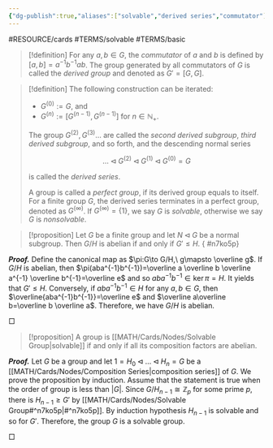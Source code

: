 ```yaml
---
{"dg-publish":true,"aliases":["solvable","derived series","commutator"],"draft":false,"permalink":"/MATH/Cards/Nodes/Solvable Group/","dgPassFrontmatter":true}
---
```


#RESOURCE/cards #TERMS/solvable #TERMS/basic 

> [!definition]
> For any $a,b\in G$, the *commutator* of $a$ and $b$ is defined by $[a,b]=a^{-1}b^{-1}ab$. The group generated by all commutators of $G$ is called the *derived group* and denoted as $G'=[G,G]$. 

> [!definition]
> The following construction can be iterated:
> - $G^{(0)}:=G$, and
> - $G^{(n)}:=[G^{(n-1)},G^{(n-1)}]$ for $n\in \mathbb{N}_+$.
> 
> The group $G^{(2)},G^{(3)}\dots$ are called the *second derived subgroup*, *third derived subgroup*, and so forth, and the descending normal series 
> 
> $$\dots\lhd G^{(2)}\lhd G^{(1)}\lhd G^{(0)}=G$$
> 
> is called the *derived series*.
> 
> A group is called a *perfect group*, if its derived group equals to itself. For a finite group $G$, the derived series terminates in a perfect group, denoted as $G^{(\infty)}$. If $G^{(\infty)}=\{1\}$, we say $G$ is *solvable*, otherwise we say $G$ is *nonsolvable*.
> 


> [!proposition]
> Let $G$ be a finite group and let $N\lhd G$ be a normal subgroup. Then $G/H$ is abelian if and only if $G'\leqslant H$. 
{ #n7ko5p}


**_Proof._**
Define the canonical map as $\pi:G\to G/H,\ g\mapsto \overline g$. If $G/H$ is abelian, then $\pi(aba^{-1}b^{-1})=\overline a \overline b \overline a^{-1} \overline b^{-1}=\overline e$ and so $aba^{-1}b^{-1}\in\ker \pi=H$. It yields that $G'\leqslant H$. Conversely, if $aba^{-1}b^{-1}\in H$ for any $a,b\in G$, then $\overline{aba^{-1}b^{-1}}=\overline e$ and $\overline a\overline b=\overline b \overline a$. Therefore, we have $G/H$ is abelian. 
<p align="left">□</p>

> [!proposition]
> A group is [[MATH/Cards/Nodes/Solvable Group\|solvable]] if and only if all its composition factors are abelian.

**_Proof._**
Let $G$ be a group and let $1=H_0\lhd \dots\lhd H_n=G$ be a [[MATH/Cards/Nodes/Composition Series\|composition series]] of $G$. We prove the proposition by induction. Assume that the statement is true when the order of group is less than $|G|$. Since $G/H_{n-1}\cong \mathbb{Z}_p$ for some prime $p$, there is $H_{n-1}\geqslant G'$ by [[MATH/Cards/Nodes/Solvable Group#^n7ko5p\|#^n7ko5p]]. By induction hypothesis $H_{n-1}$ is solvable and so for $G'$. Therefore, the group $G$ is a solvable group. 
<p align="left">□</p>